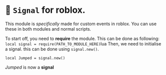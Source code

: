 # 📘 `Signal` for roblox.
This module is *specifically* made for custom events in roblox. You can use these in both modules and normal scripts.

To start off, you need to **require** the module. This can be done as following:
`local signal = require(PATH_TO_MODULE_HERE)`lua
Then, we need to initialise a signal. this can be done using `signal.new()`.
```luau
local Jumped = signal.new()
```
*Jumped* is now a **signal**

